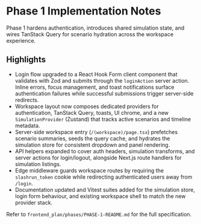 # Phase 1 Implementation Notes

Phase 1 hardens authentication, introduces shared simulation state, and wires TanStack Query for scenario hydration across the workspace experience.

## Highlights

- Login flow upgraded to a React Hook Form client component that validates with Zod and submits through the `loginAction` server action. Inline errors, focus management, and toast notifications surface authentication failures while successful submissions trigger server-side redirects.
- Workspace layout now composes dedicated providers for authentication, TanStack Query, toasts, UI chrome, and a new `SimulationProvider` (Zustand) that tracks active scenarios and timeline metadata.
- Server-side workspace entry (`/(workspace)/page.tsx`) prefetches scenario summaries, seeds the query cache, and hydrates the simulation store for consistent dropdown and panel rendering.
- API helpers expanded to cover auth headers, simulation transforms, and server actions for login/logout, alongside Next.js route handlers for simulation listings.
- Edge middleware guards workspace routes by requiring the `slashrun_token` cookie while redirecting authenticated users away from `/login`.
- Documentation updated and Vitest suites added for the simulation store, login form behaviour, and existing workspace shell to match the new provider stack.

Refer to `frontend_plan/phases/PHASE-1-README.md` for the full specification.
